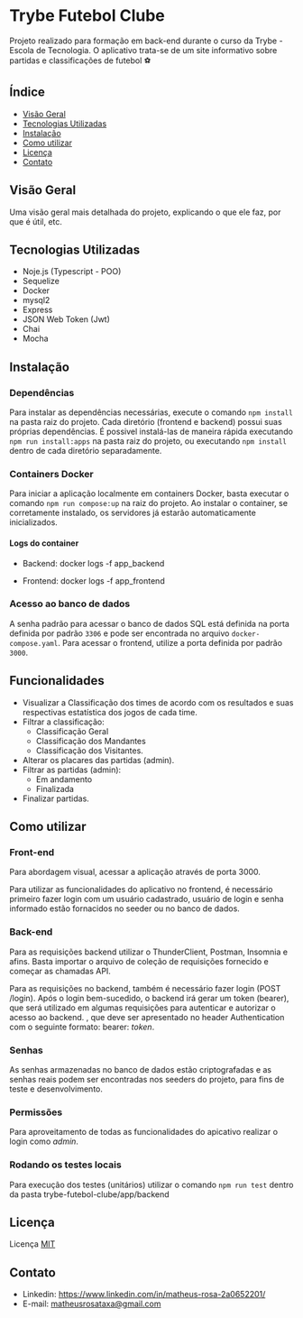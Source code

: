 # Trybe Futebol Clube

Projeto realizado para formação em back-end durante o curso da Trybe - Escola de Tecnologia. O aplicativo trata-se de um site informativo sobre partidas e classificações de futebol ⚽️


## Índice

- [Visão Geral](#visão-geral)
- [Tecnologias Utilizadas](#tecnologias-utilizadas)
- [Instalação](#instalação)
- [Como utilizar](#como-utilizar)
- [Licença](#licença)
- [Contato](#contato)

## Visão Geral

Uma visão geral mais detalhada do projeto, explicando o que ele faz, por que é útil, etc.

## Tecnologias Utilizadas

- Noje.js (Typescript - POO)
- Sequelize
- Docker
- mysql2
- Express
- JSON Web Token (Jwt)
- Chai
- Mocha

## Instalação

### Dependências

Para instalar as dependências necessárias, execute o comando `npm install` na pasta raiz do projeto. Cada diretório (frontend e backend) possui suas próprias dependências. É possivel instalá-las de maneira rápida executando `npm run install:apps` na pasta raiz do projeto, ou executando `npm install` dentro de cada diretório separadamente.

### Containers Docker

Para iniciar a aplicação localmente em containers Docker, basta executar o comando `npm run compose:up` na raiz do projeto. Ao instalar o container, se corretamente instalado, os servidores já estarão automaticamente inicializados.

#### Logs do container

- Backend: docker logs -f app_backend

- Frontend: docker logs -f app_frontend

### Acesso ao banco de dados

A senha padrão para acessar o banco de dados SQL está definida na porta definida por padrão `3306` e pode ser encontrada no arquivo `docker-compose.yaml`. Para acessar o frontend, utilize a porta definida por padrão `3000`.

## Funcionalidades

- Visualizar a Classificação dos times de acordo com os resultados e suas respectivas estatística dos jogos de cada time.
- Filtrar a classificação:
  - Classificação Geral
  - Classificação dos Mandantes
  - Classificação dos Visitantes.
- Alterar os placares das partidas (admin).
- Filtrar as partidas (admin):
  - Em andamento
  - Finalizada
- Finalizar partidas.

## Como utilizar

### Front-end

Para abordagem visual, acessar a aplicação através de porta 3000.

Para utilizar as funcionalidades do aplicativo no frontend, é necessário primeiro fazer login com um usuário cadastrado, usuário de login e senha informado estão fornacidos no seeder ou no banco de dados.


### Back-end

Para as requisições backend utilizar o ThunderClient, Postman, Insomnia e afins. Basta importar o arquivo de coleção de requisições fornecido e começar as chamadas API.

Para as requisições no backend, também é necessário fazer login (POST /login). Após o login bem-sucedido, o backend irá gerar um token (bearer), que será utilizado em algumas requisições para autenticar e autorizar o acesso ao backend.
, que deve ser apresentado no header Authentication com o seguinte formato: bearer: _token_.


### Senhas

As senhas armazenadas no banco de dados estão criptografadas e as senhas reais podem ser encontradas nos seeders do projeto, para fins de teste e desenvolvimento.

### Permissões

Para aproveitamento de todas as funcionalidades do apicativo realizar o login como _admin_.

### Rodando os testes locais

Para execução dos testes (unitários) utilizar o comando `npm run test` dentro da pasta trybe-futebol-clube/app/backend 

## Licença

Licença [MIT](https://github.com/matheusrosa1/trybe-futebol-clube?tab=MIT-1-ov-file) 

## Contato

- Linkedin: https://www.linkedin.com/in/matheus-rosa-2a0652201/
- E-mail: matheusrosataxa@gmail.com
